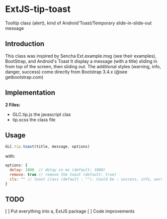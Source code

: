 # ExtJS-tip-toast
Tooltip class (alert), kind of Android'Toast/Temporary slide-in-slide-out message

## Introduction
This class was inspired by Sencha Ext.example.msg (see their examples), BootStrap, and Android's Toast
It display a message (with a title) sliding in from top of the screen, then sliding out.
The additional styles (warning, info, danger, success) come directly from Bootstrap 3.4.x (@see getbootstrap.com)

## Implementation
__2 Files:__
- GLC.tip.js  the javascript clas
- tip.scss    the class file

## Usage

```javascript
GLC.tip.toast(title, message, options)
```
with:
```javascript
options: {
  delay: 1000  // delay in ms (default: 1000)
  remove: true // remove the toast (default: true)
  cls: "" // toast class (default : ""). Could be : success, info, warning, danger
}
```

## TODO

[ ] Put everything into a, ExtJS package
[ ] Code improvements
